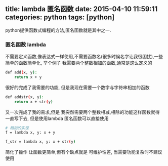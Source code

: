 title: lambda 匿名函数
date: 2015-04-10 11:59:11
categories: python
tags: [python]
---
python提供函数式编程的方法,匿名函数就是其中之一.

### 匿名函数 lambda
不需要定义函数,像表达式一样使用,不需要函数名(很多时候名字让我很困扰),一些简单的函数简单化, 举个例子
我需要两个整数相加的函数,通常是这么定义的
``` bash
def add(x, y):
    return x + y
```
<!--more-->
很好的完成了我需要的功能, 但是我现在需要一个数字与字符串相加的函数
``` bash 
def addstr(x, y):
    return x + str(y)
```
又一次完成了我的需求,但是 我突然需要两个整数相减,相除的功能这样函数就得 一直写下去, 但是使用lambda 匿名函数可以直接使用
``` bash 
# 相加的实现
f = lambda x, y: x + y

f_str = lambda x, y: x + str(y)
```
简化了操作 让函数更简单,但有个缺点就是 可维护性差, 当需要功能复杂时不建议使用

